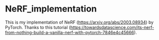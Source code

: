 # NeRF_implementation

This is my implementation of NeRF (https://arxiv.org/abs/2003.08934) by PyTorch. Thanks to this tutorial (https://towardsdatascience.com/its-nerf-from-nothing-build-a-vanilla-nerf-with-pytorch-7846e4c45666). 